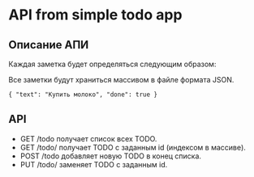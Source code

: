 # API from simple todo app

## Описание АПИ

Каждая заметка будет определяться следующим образом:

Все заметки будут храниться массивом в файле формата JSON.

`{
  "text": "Купить молоко",
  "done": true
}`

## API

+ GET /todo получает список всех TODO.
+ GET /todo/<id> получает TODO с заданным id (индексом в массиве).
+ POST /todo добавляет новую TODO в конец списка.
+ PUT /todo/<id> заменяет TODO с заданным id.
